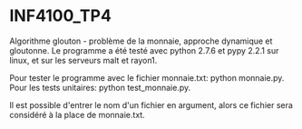 INF4100_TP4
===========

Algorithme glouton - problème de la monnaie, approche dynamique et gloutonne.
Le programme a été testé avec python 2.7.6 et pypy 2.2.1 sur linux, et sur les
serveurs malt et rayon1.


Pour tester le programme avec le fichier monnaie.txt: python monnaie.py. Pour
les tests unitaires: python test\_monnaie.py.

 Il est possible d'entrer le nom d'un fichier en argument, alors ce fichier
sera considéré à la place de monnaie.txt.
